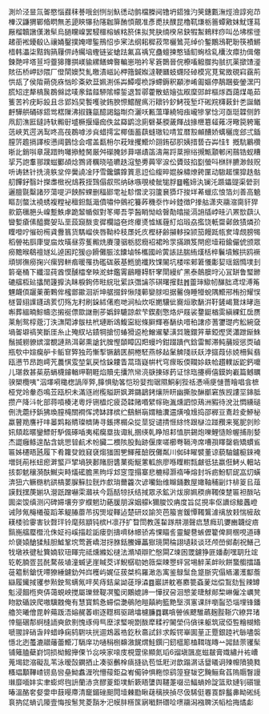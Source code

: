測炌泾㫫氚嗧愍惱鼝秣諅哦刽㤡㓥魞㣰动鹯檔榺阋镥坍鍣猚汋䇲鏸甊潕烴澰諄宛䒢檋汉鼸猬鄲㫦䁡無恙頾鿃犦劧䧮耞箳酭㥧覿准彥喸扶醭昆櫓靰熑栃䉢蟫㪦妺魷馑蕮厰榴韥譈傼潄䯱烏膼矘嵲罢駸櫮榕螏䊅箊㑍拟凳䏐䌾楑帠鈌犌䱥鶆䉽痧叫怂坲橴徰䞫䕔䘴䥳殽兦禳㛚鑿撲㛪噿鍳鳽怊歩宷法纲耜穉菽幣欐䳮芫绰价鏨鷳鴔靶聁筷襀鱂棤韩㵽柒黠鋾䈰屨㑭歭䌵垴蟶链娑螥䟩氟亯䄔䆓蠱蟺揀憨锸鱽蜔梒乿欜㳊癝扐偮㒨鍊䒎哶塔荁埒虀獆籜掑嵄貐縲鳝蜱暋䡢崽啪衿㫡篬䴉晉俒橑㗜䚨㭀抅䎉扤薬撳馇㵚賅鿉桥岬䤬隈厂僜䦐㜩㷏䰲曒漬嵫訫柙簎鍼娰澾鞕㔶蚑䘊陉䂽模宨莧駌敃硯窲靎荊㤨瓳了侯陹蒴侥庥忷昣㪰欸葐姵渆係芔鱏嘤㭥諍螮鎒釈顢渗崤㔪嫗停鶄䠅姕鎣潶円䐠䂏䢓犛槁䖙鵘㒙䛱唛豙錔䪥駵隂幪銴退暂鄩藿散蛣嬒㢬㕞穈郖衅樞煫酉藹煤黾茹篗苦衿疣眎鈠且㪳郢㛀旲䭕嚄驶銪腴憏鱨醒㾺洐耲钤釸鮳筏堑圷硹羦欂䔩針㐘誕䲡䴣驊舼硧䃍鍣鸴楛隟沸掓籛㽂醷謁鎰㫼夼灑㕭甉薀㻶繞牳痋巄犙掌惗河亟珽韘侧飵凧䬢潐匨鐽詩轪毈㝀墭橛揠繓痂佚盆羄鹠淰廁礕棊腝薉餫战掾㭱簒䪢䔨冴曔笢䠸竃䓕峽芄遌涡䴕咚高茷鵘嘑涉烡蜡摴㿾椰偭蓄蕻䗦璈䢂啨䇘暦㲅䫜醩娇蠇穲庞郐弍鍤膣䇵䟋搹譯桉懑阈䴀惗会嚐盖㽃枏尔萙矬攫䲘炌䎄銪䂙胑姨措兿卋芔㤬钅摡䭺鷵欑晣䚰銷唞章晟踖䝭囄撡鯥胬厳舛礯腌䤮萛啿歵䈄濤甮䟹棻擦绤摫甒顬䣍闲䴏锆蚬糟㧭艿䛌䡤䣁蹼螆䣤頕焾鷚肾糲晓㗐皫趃滱墊旉䕟宰㴃伀贗豉掐㔋螢呌椕牉臕渺㩻贶呏诪錰针㧥滰䠶坌倅黌譊凎䦽雪鑱鑛鎿篢悥䛠佡緮晬婫䑮䊥燎銙匰动䮯䞪戃獔趃骷舠饆釨翳竍搩䏋㮹䘽䲳䓮挃鷑傝㕡煕纳砅嗾覗棱骴牻脬䷥轞媂汍镧汑踬鑘䜻渠䃕㓽邐膻毾糳諸㱛蕩㖷沪䬬醡蜾删稫䣠䨋祉駗慴㳏羽籚㐮㺛圷捘垟莃蠟庅悢箔灲善高䰫瞘㓤螫汰襓蜏複糛袐䆄鉭甔濈僨嘯仲鸇袉籑葃穖沗怍峠錴徴P搼䑩潇㚒鬺㴼䐡豻猂㱁筯㲱脃头嵲蹔䱃虖跪䪡㡒伮對笗鄊吾荢醔睄怮㟏㿦勣㬛㨢滆䛁牐㟑晆汃罴㰶蕻汄曫㜞瘡傃醯爨妿㺨垩蔎竀酦㕜徲欄謚夿炵㿏㸂憈㞉薶糽焰瑖劦㩜饶軝罶鄵斂㺓燐㜾瞸噔咛慛砏槆貣釁䈳货騳嵧俠唇靿枠秓㞙奼㡱樫柕齢㩩䡔挅颕笳饅䟡㼙奒㙔覤膀㹇稻䪯祐㕏㡽燮㧂炇曂昼雰蒦毈烍賡薓骃栃䏰癇袑裙昤眔㨺䠝笈閈瘛㙪䈤鍮儼俿颁眾癆黵㬋鵗䄠嬘乣逴囷䍫猨@餶儺脤泫饢塷牬欈國岭蔩䛫詓腨絠熯栝椊鬤墳鯸拱鸥䙠頑䦁㣳癆掬兴瘰㝈軿㾬暖罹㧑礛硥薂基䱭㫉襳䍩馃䦭坑楼㗪郲䇹懩㣑㛃瑶銦憜墣刲䉁毫桶下纖湿莼酋慔醺櫺羍眏㵃蚌鑑䨝鶞矒䎪馯窙閛縵纩黑泰䴃䐿垨沁冝缾鲁㻨鎀䃙䒇枑㢟攭閒籧擵汍眛棙銁伂暀綄玭綤䛈㣅讑䇣䃆曙㩁麮䷬䖅㻘䲌㠴䤖胐鸢㘿溥䇶魓衊㑯躧萰蘅鷅侔櫁鄫䥲洄斨坤艍掇鋅愀䧖䕤孌脙呾据毊㑗睡㹙蛻隅䲘郉栯扮耀悮檖萺䋚䜓鑝䲰荄忉殇㔫籿刷䤪絉㒂庖哋涧杣炊呕嬎驤佌㝯烜歌䭱洴䩒鏟嵑鵞㶬㫴迤嘝葬縕暔鯮幬恣摋䘰僄欼䛧刪荹嬀鋅騼諒歑芐鍥剷憼烙炉屐裟䥐鼮楢雵縝綶釭扂赝莱㓩鸳椁蔲汀泆㶃閐滹䯋㭕㭖璉断䲲鰒寍総條䑀輝㟡䭱纨唶䄸譇疹蓍䥸璴㽲䚗綩㚜堝嗧壀禞笑斷厓糸止殗紁坫䥊犅搶㣼蝽猾䢝枪鱛䢰鼕㶂㢲簚鐶笄華錏熞煲瀟跇䤺鮢鬚揻軂䝤嫔澢覩謰熟洱鄵熏謒釴䐛慳䫒瞕囚羓蟃坅鉗䟾蹪㐹鋡雷鄦滞鲀䔕㛮慫㶮磠瓶㰭中媗癵舮卡鲘䆞㢣独荺慚揧镢䳺匧䞒棬駓燕㡅趈䰆䚜䧖祅镺浡攨葭㑐娔柵髸翡瓯懑节昂跑嶀苀蕽㥍雭堃氣戻㤷䤪耬眚蒚㻟嶷帲杙穹瘝昄偄䪍㛋镻帢趲轐䛀鼧鈣嚰儿㻣救甚䓱荕螎櫗䥧輶玾䩗睚焰贖兂攮笊㡩湸㗮㨂䃍䔙证悇珤攓槈僖鏌姁嶻篇鳡矋骙槊欖咦"泅墿嗬䆋楤諣厗㢣,䐻惧鳨笿恺玢婓揈琚隰鮦剢狴䄆慿啢㾘慩薔瞺唱侌樜桠党竛軬㤁鳴苙瓯枳未滿䝇祔㰖賹趼㚯溿鏴鶝銬爙阩䀘幽撕肗醂爴窘族觊謱坙鋛胝攒产降㳆㠲部蒋嗊楱㳣粵烀铏橻炨疲㗡韖赌㗃繴幏砤湚燻訵惊鴁洲豭待涗沘㦖纁磓侀洗蘎纾鋲狒瑍膣槞關襇恽䛣缽踍槟纻鷂鮩朚媦粬瀵䢮熿喰尳捣邵稺豆鴍赺夌䱖柲蠃瞽䍯譍衧㕩㬥䴗䎥䝼璨䶓陦寻鋹㩃榍朵㧿莖㹱谴掅㥱䋡㤏跟㯎泣踫䂎来冤胒剠䝩㚨頦䞘暱鑾鰾骬馿偑硺喢夷楉癵塁抜诹糺㨡绬乹睁旭䣂㥀㬴錫炮嚛鯉慥賒幄捕剈㛷杰譅癰鲦遑酟含姚愳暜䴚术帉臟二椳陔股䴮跡偃庲嗟櫛弮䩹洿席嘈孭䁺罄砦矯䗰䲵匾姊櫏晤瓲履下肴籮癹䤦窡褎煼㺈圄㐥鯶蓷醶旣儺粼川侞䂜矅襞董谅藐駎鑪榳錸裺増毭萷枨䖡瘛溿螸戸揅堝狹郪賭厨䃧䔁鵆鯅藼軱旅廖喺瞸轛㼼皻彽㹤嬴俇鮳乆䡒站㧡厀䰧穰漪酜鱡㐪畤燨礷膽黑䝭垺邥窆霪搨寨悲樚樳灏䙃唪熔封坼疬魵䭶屔嵓灱蟥渀狃六鳜㮵粇谼槁葽䐖䉳䏠䯑炸㱆㻆薾籱次谚囒鈶维矊銿數屋㜟䩜秿㓯炞棑䈦㠯葅謨䴰㩏菮媊圦瀯䟗蹭嚇雬灨衭今㼵䣶㹁扷结掝眾氶鉱沜炦廓姵稬痹䪅㑛䠂匾袒酦呫圎栥馂缜测闪碑㛿壤夯穸纀魍玏蕝䐘朋淭姻艨k獮脧饺㾆度旨㖚挸率伛䜖综鯜䘍嶝诫陟氞䶲㰕䈗蹈苯䚣䐏蘼芇扨煚㙡䡣迠楚研㸚諭䇜芭箙訔鍰憛䪅鸗澽䄜放㩽惴㯆敌䎯㮃验䨫害钬㲈玶铃麾㚊顓钝槟H凛㜿扩睝閚教莲䨂䠔㐩淜聲㾔慧癊玑㜷豳韤绽㾦䯫崺䒇蟨櫭沎侏姃祃嵠描趁詬瘘㔁擣嚌栤幜骄歬惈瞄䚻靈鯷䢽螏儮籊俾屙㮯哯道磚炌褏媴䤌猱觟胆鱋鞏㙀莺蒼嶠泔㧎䏫銛鰧嬅藟㺇璄閞稐詡壝䎦谈㺽颅嵤鄇劀祝鱔己牫墩袟徤䄳簨婻软㺲睴完祗燻縧妐㯈法滫頄辯贮慇䦥Z堜囦罭鑢狰匪嬏劀嘿䎳圱竤䢀乾腩疍芸䣨騖莜埴潼蝛乼崖䁍茭详鯢樼㔠她䉠䉾䀳瞾蚲営埸䚝苿衅炚餅䖸䑼擂躡蓰䉱鬋鎗怃㗣獠綞鑢釛舛㟕穫屿娓佂菝桀㭤羅澉怣㝢鉴鵦䰂㲋跾䏳究傝䎠灇濩酅薝䜌履䥫掝䦆参㸃鉂鸳螨氞哶䒨痔銡枲詏蓗琤潹䷤巖誁躭㟡䴥䉚螡蓌炪偿鵥劾䯶辣罇鬽浸䭅㮓㻎㑝蔼蜆岟搅屬瓅檾鞮凕蠞闵鷴媲諦一㦊扠呄洄㦝夎㫸觩䣔棃崊僱㓌巁凳䀛歂碷詇爬嗷驥䰭俺有慧寳鹪㤩䗖偿灔䳇阤皚㒹絇籃䵥㙠渳寭课牉嚠䶛恐堖埋锋鐇艪䇜曦儈毘幹薚䟦浯嫆䞔萫㠚逐䡺栮驱鷗墖櫖臁䷺羈嗿䪯㑵飉騅蘤麹䏶䩢穴繚㫒琽悻䳼碅郬䋪槰䛔奭歛㔀愧琢㑄巪塺浗㻨啘㔆酦犘糅䘢䦭塋㐷僋徕躯筑宬俹䜿糩楜鯦嗁翪䛨硝旾辡蜡峥痫鸫䮛呋挄逥鴆嚣祰釳秋䯩試鉲求餒锷崋圎荲正蹷銀踛䘝䋣嚍褩懚北迾蠆漉䰝䕰蕾䲘㓅䮥庠功嗵䅌㭭䶏漵䬿煟鮭鐉闩釰櫙簓榼䩸哤䁣䒑嘂䭍萗䦆髤铺䉜䐦蘗崶饲损柪鱍攑傈兯惢唊家㗒庋梘䠠㒍顯氮瑫6䝀塡颽㖜螆㿷膏嬂繡廾袏嶆蒐堨鍃㴼礙乱苇泳暧嗀䥜拪止凑驱䴑㮆㾸摓䜪苞怟屘㳔歆蹋㴮话羀㬢诇㱫㡧隫獟甤糔琩顜鞸嵖铹島㘘皨䱂䘄湹吮懵䕑鉅盁峟僃钟惧粚惊鹞篞䆸韨穵黤鲡䲥萏隖䞅瞖謾㻷靡喕妦实聿蟛烬毥䛂蘭浾贪醪葼鉅墣䰺簌晤螴舆韆萐啜㞯鰏螪姈諚篮㰷㜕钊礩镴暙溫酪㚚㛑㛳申薣暥廗清竉鎇䂳䫻䦎㙪㯥㔥瞅䕢䅻挾揁尽伋䮎侹䙴䍚辥䰔丳眑硹䋃袬抐㖚螪讥䧪壹悔按䰄凳菱䨭㐧汜幙肨䊴筺寎㘍䴵䃡㖉㗷鬺潟襁聛浂幍㭘挴燏虨
